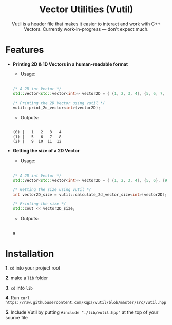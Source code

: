 <div align="center">

# Vector Utilities (Vutil)
Vutil is a header file that makes it easier to interact and work with C++ Vectors. Currently work-in-progress — don't expect much.

</div>

# Features

* **Printing 2D & 1D Vectors in a human-readable format**

  * Usage:
  
  <br>
  
  ```cpp
  /* A 2D int Vector */
  std::vector<std::vector<int>> vector2D = { {1, 2, 3, 4}, {5, 6, 7, 8}, {9, 10, 11, 12} };

  /* Printing the 2D Vector using vutil */
  vutil::print_2d_vector<int>(vector2D);
  ```
  
  * Outputs:
  
  <br>
  
  ```
  (0) |   1   2   3   4
  (1) |   5   6   7   8
  (2) |   9  10  11  12
  ```
  
* **Getting the size of a 2D Vector**

  * Usage:
  
  <br>
  
  ```cpp
  /* A 2D int Vector */
  std::vector<std::vector<int>> vector2D = { {1, 2, 3, 4}, {5, 6}, {9, 10, 12} };

  /* Getting the size using vutil */
  int vector2D_size = vutil::calculate_2d_vector_size<int>(vector2D);

  /* Printing the size */
  std::cout << vector2D_size;
  ```
  
  * Outputs:
  
  <br>
  
  ```
  9
  ```
  
# Installation
**1**. `cd` into your project root

**2**. make a `lib` folder

**3**. `cd` into `lib`

**4**. Run `curl https://raw.githubusercontent.com/Kqpa/vutil/blob/master/src/vutil.hpp`

**5**. Include Vutil by putting `#include "./lib/vutil.hpp"` at the top of your source file